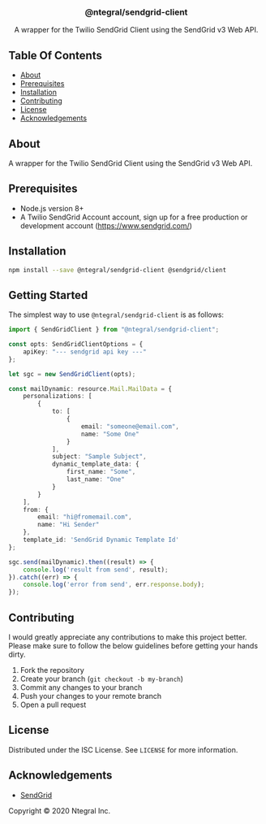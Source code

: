 <p align="center">
  <h3 align="center">
    @ntegral/sendgrid-client
  </h3>

  <p align="center">
    A wrapper for the Twilio SendGrid Client using the SendGrid v3 Web API.
  </p>
</p>

## Table Of Contents

- [About](#about)
- [Prerequisites](#prerequisites)
- [Installation](#installation)
- [Contributing](#contributing)
- [License](#license)
- [Acknowledgements](#acknowledgements)


## About

A wrapper for the Twilio SendGrid Client using the SendGrid v3 Web API.

## Prerequisites

- Node.js version 8+
- A Twilio SendGrid Account account, sign up for a free production or development account (https://www.sendgrid.com/)


## Installation

```bash
npm install --save @ntegral/sendgrid-client @sendgrid/client
```

## Getting Started

The simplest way to use `@ntegral/sendgrid-client` is as follows:

```typescript
import { SendGridClient } from "@ntegral/sendgrid-client";

const opts: SendGridClientOptions = {
    apiKey: "--- sendgrid api key ---"
};

let sgc = new SendGridClient(opts);

const mailDynamic: resource.Mail.MailData = {
    personalizations: [
        {
            to: [
                {
                    email: "someone@email.com",
                    name: "Some One"
                }
            ],
            subject: "Sample Subject",
            dynamic_template_data: {
                first_name: "Some",
                last_name: "One"
            }
        }
    ],
    from: {
        email: "hi@fromemail.com",
        name: "Hi Sender"
    },
    template_id: 'SendGrid Dynamic Template Id'
};

sgc.send(mailDynamic).then((result) => {
    console.log('result from send', result);
}).catch((err) => {
    console.log('error from send', err.response.body);
});
```

## Contributing

I would greatly appreciate any contributions to make this project better. Please
make sure to follow the below guidelines before getting your hands dirty.

1. Fork the repository
2. Create your branch (`git checkout -b my-branch`)
3. Commit any changes to your branch
4. Push your changes to your remote branch
5. Open a pull request

## License

Distributed under the ISC License. See `LICENSE` for more information.

## Acknowledgements

- [SendGrid](https://www.sendgrid.com)

Copyright &copy; 2020 Ntegral Inc.